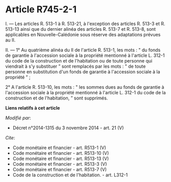 # Article R745-2-1

I. ― Les articles R. 513-1 à R. 513-21, à l'exception des articles R. 513-3 et R. 513-13 ainsi que du dernier alinéa des
articles R. 513-7 et R. 513-8, sont applicables en Nouvelle-Calédonie sous réserve des adaptations prévues au II. 

II. ― 1° Au quatrième alinéa du II de l'article R. 513-1, les mots : " du fonds de garantie à l'accession sociale à la
propriété mentionné à l'article L. 312-1 du code de la construction et de l'habitation ou de toute personne qui viendrait à
s'y substituer ” sont remplacés par les mots : " de toute personne en substitution d'un fonds de garantie à l'accession
sociale à la propriété ” ; 

2° A l'article R. 513-10, les mots : " les sommes dues au fonds de garantie à l'accession sociale à la propriété mentionné à
l'article L. 312-1 du code de la construction et de l'habitation, ” sont supprimés.

**Liens relatifs à cet article**

_Modifié par_:

  - Décret n°2014-1315 du 3 novembre 2014 - art. 21 (V)

_Cite_:

  - Code monétaire et financier - art. R513-1 (V)
  - Code monétaire et financier - art. R513-10 (V)
  - Code monétaire et financier - art. R513-13 (V)
  - Code monétaire et financier - art. R513-3 (V)
  - Code monétaire et financier - art. R513-7 (V)
  - Code de la construction et de l'habitation. - art. L312-1
